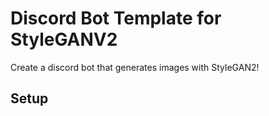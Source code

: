 # Discord Bot Template for StyleGANV2
Create a discord bot that generates images with StyleGAN2!

## Setup

